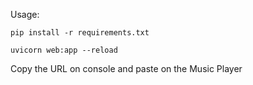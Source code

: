 Usage:
```
pip install -r requirements.txt

uvicorn web:app --reload
```
Copy the URL on console and paste on the Music Player
